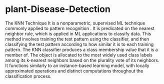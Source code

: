 # plant-Disease-Detection









 The KNN Technique It is a nonparametric, supervised ML technique commonly applied to pattern recognition . It is predicated on the nearest neighbor rule, which is applied in ML applications to classify data. This method involves training the test pattern using the classifier, and then classifying the test pattern according to how similar it is to each training pattern. The KNN classifier produces a class membership value that it is a member of. The object is allocated to the most widely used class labels among its k-nearest neighbors based on the plurality vote of its neighbors. It functions similarly to an instance-based learning model, with locally approximated operations and distinct computations throughout the classification process.

 
